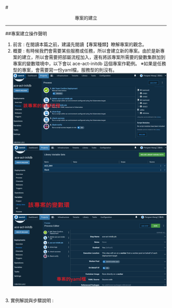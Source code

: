 #<center>專案的建立</center>
<hr>

##專案建立操作聲明
1. 前言 : 在閱讀本篇之前，建議先閱讀【專案種類】瞭解專案的觀念。
2. 概要 : 有時候我們會需要某些服務或任務，所以會建立新的專案。由於是新專案的建立，所以會需要把部屬流程加入，還有將該專案所需要的變數集群加到專案的變數環境中，以下會以 ace-act-initdb 這個專案作範例。
※如果是任務型的專案，會需要寫一份yaml檔，服務型的則沒有。
![image.png](/.attachments/image-6770db99-6643-431b-adeb-7ff693a249cb.png)
![image.png](/.attachments/image-9f5beab9-7fce-4193-8435-dbb952da1533.png)
![image.png](/.attachments/image-96edf6ad-ee22-4a22-ba33-f7849fd2912c.png)

<br>
3. 實例解說與步驟說明 : 
<br>
